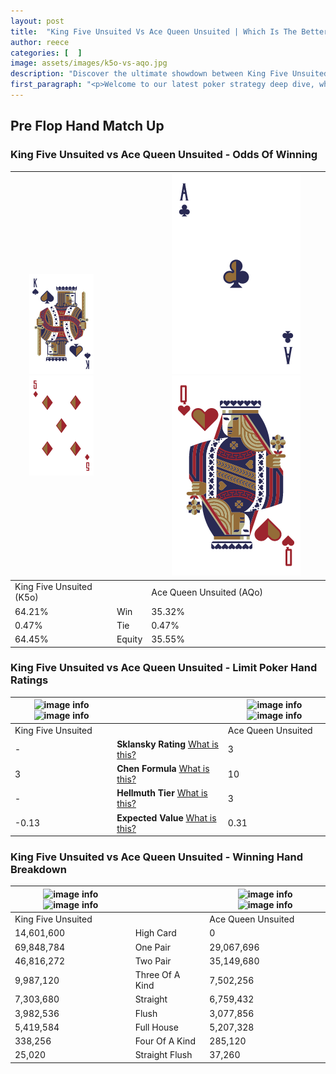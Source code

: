 ```yaml
---
layout: post
title:  "King Five Unsuited Vs Ace Queen Unsuited | Which Is The Better Hand In Poker? A Complete Guide"
author: reece
categories: [  ]
image: assets/images/k5o-vs-aqo.jpg
description: "Discover the ultimate showdown between King Five Unsuited and Ace Queen Unsuited in poker! Uncover the odds, strategies, and scenarios where one hand triumphs over the other. Get ready to up your poker game with this thrilling analysis."
first_paragraph: "<p>Welcome to our latest poker strategy deep dive, where we're pitting two distinct hands against each other in a high-stakes showdown: King Five Unsuited vs Ace Queen Unsuited.</p><p>In the dynamic world of poker, every decision counts, and knowing which hand holds the upper hand is key to your success at the table.</p><p>In this article, we'll dissect these two hands, explore the scenarios where one dominates the other, and equip you with the knowledge to make strategic choices that can tip the odds in your favor.</p><p>Get ready to unravel the intriguing dynamics of these poker hands and elevate your game to new heights.</p>"
---
```




[comment]: # (sp0)

## Pre Flop Hand Match Up

<div class="table hand-ratings" markdown="1"> 



### King Five Unsuited vs Ace Queen Unsuited - Odds Of Winning


    
| ![image info](assets/images/hand1/K.png) ![image info](assets/images/hand1/5o.png) |  | ![image info](assets/images/hand2/A.png) ![image info](assets/images/hand2/qo.png) |
| -------- | -------- | -------- |
| King Five Unsuited (K5o) |  | Ace Queen Unsuited (AQo) |
| 64.21% | Win | 35.32% |
| 0.47% | Tie | 0.47% |
| 64.45% | Equity | 35.55% |




[comment]: # (sp1)



### King Five Unsuited vs Ace Queen Unsuited - Limit Poker Hand Ratings


    
| ![image info](https://www.riverpairs.com/assets/images/hand1/K.png) ![image info](https://www.riverpairs.com/assets/images/hand1/5o.png) |  | ![image info](https://www.riverpairs.com/assets/images/hand2/A.png) ![image info](https://www.riverpairs.com/assets/images/hand2/qo.png) |
| -------- | -------- | -------- |
| King Five Unsuited |  | Ace Queen Unsuited |
| - | **Sklansky Rating** [What is this?](/sklansky-rating-explained) | 3 |
| 3 | **Chen Formula** [What is this?](/chen-formula-explained) | 10 |
| - | **Hellmuth Tier** [What is this?](/Hellmuth-tier-explained) | 3 |
| -0.13 | **Expected Value** [What is this?](/expected-value-explained) | 0.31 |




[comment]: # (sp2)



### King Five Unsuited vs Ace Queen Unsuited - Winning Hand Breakdown


    
| ![image info](https://www.riverpairs.com/assets/images/hand1/K.png) ![image info](https://www.riverpairs.com/assets/images/hand1/5o.png) |  | ![image info](https://www.riverpairs.com/assets/images/hand2/A.png) ![image info](https://www.riverpairs.com/assets/images/hand2/qo.png) |
| -------- | -------- | -------- |
| King Five Unsuited |  | Ace Queen Unsuited |
| 14,601,600 | High Card | 0 |
| 69,848,784 | One Pair | 29,067,696 |
| 46,816,272 | Two Pair | 35,149,680 |
| 9,987,120 | Three Of A Kind | 7,502,256 |
| 7,303,680 | Straight | 6,759,432 |
| 3,982,536 | Flush | 3,077,856 |
| 5,419,584 | Full House | 5,207,328 |
| 338,256 | Four Of A Kind | 285,120 |
| 25,020 | Straight Flush | 37,260 |




[comment]: # (sp3)



</div>

[comment]: # (sp4)



[comment]: # (sp5)


